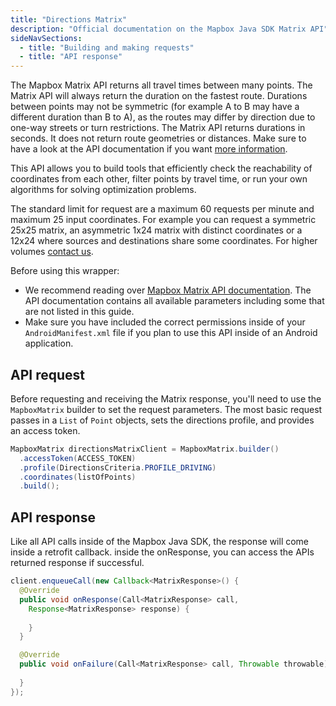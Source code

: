 ```yaml
---
title: "Directions Matrix"
description: "Official documentation on the Mapbox Java SDK Matrix API"
sideNavSections:
  - title: "Building and making requests"
  - title: "API response"
---
```


The Mapbox Matrix API returns all travel times between many points. The Matrix API will always return the duration on the fastest route. Durations between points may not be symmetric (for example A to B may have a different duration than B to A), as the routes may differ by direction due to one-way streets or turn restrictions. The Matrix API returns durations in seconds. It does not return route geometries or distances. Make sure to have a look at the API documentation if you want [more information](https://www.mapbox.com/api-documentation/#matrix).

This API allows you to build tools that efficiently check the reachability of coordinates from each other, filter points by travel time, or run your own algorithms for solving optimization problems.

The standard limit for request are a maximum 60 requests per minute and maximum 25 input coordinates. For example you can request a symmetric 25x25 matrix, an asymmetric 1x24 matrix with distinct coordinates or a 12x24 where sources and destinations share some coordinates. For higher volumes [contact us](https://www.mapbox.com/contact/sales).

Before using this wrapper:

- We recommend reading over [Mapbox Matrix API documentation](https://www.mapbox.com/api-documentation/#matrix). The API documentation contains all available parameters including some that are not listed in this guide.
- Make sure you have included the correct permissions inside of your `AndroidManifest.xml` file if you plan to use this API inside of an Android application.

## API request

Before requesting and receiving the Matrix response, you'll need to use the `MapboxMatrix` builder to set the request parameters. The most basic request passes in a `List` of `Point` objects, sets the directions profile, and provides an access token.

```java
MapboxMatrix directionsMatrixClient = MapboxMatrix.builder()
  .accessToken(ACCESS_TOKEN)
  .profile(DirectionsCriteria.PROFILE_DRIVING)
  .coordinates(listOfPoints)
  .build();
```

## API response

Like all API calls inside of the Mapbox Java SDK, the response will come inside a retrofit callback. inside the onResponse, you can access the APIs returned response if successful.

```java
client.enqueueCall(new Callback<MatrixResponse>() {
  @Override
  public void onResponse(Call<MatrixResponse> call,
    Response<MatrixResponse> response) {
    
    }
  }

  @Override
  public void onFailure(Call<MatrixResponse> call, Throwable throwable) {
    
  }
});
```
